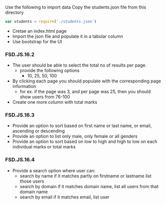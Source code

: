 
Use the following to import data
Copy the students.json file from this directory

```javascript
var students = require('./students.json')
```

- Cretae an index.html page
- Import the json file and populate it in a tabular column
- Use bootstrap for the UI

### FSD.JS.16.2
- The user should be able to select the total no of results per page.
    - provide the following options
        - 10, 25, 50, 100
- By clicking each page you should populate with the corresponding page information
    - for ex. if the page was 3, and per page was 25,
        then you should show users from 76-100
- Create one more column with total marks

### FSD.JS.16.3
- Provide an option to sort based on first name or last name, or email, ascending or descending
- Provide an option to list only male, only female or all genders
- Provide an option to sort based on low to high and high to low on each individual marks or total marks

### FSD.JS.16.4
- Provide a search option where user can:
    - search by name
        if it matches partly on firstname or lastname list those users
    - search by domain
        if it matches domain name, list all users from that domain name
    - search by email
        if it matches email, list user
    
